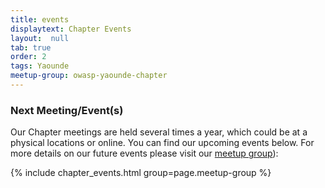 ```yaml
---
title: events
displaytext: Chapter Events
layout:  null
tab: true
order: 2
tags: Yaounde
meetup-group: owasp-yaounde-chapter
---
```

 

### Next Meeting/Event(s)
Our Chapter meetings are held several times a year, which could be at a physical locations or online.
You can find our upcoming events below.
For more details on our future events please visit our [meetup group](https://www.meetup.com/owasp-yaounde-chapter/)):


{% include chapter_events.html group=page.meetup-group %}

